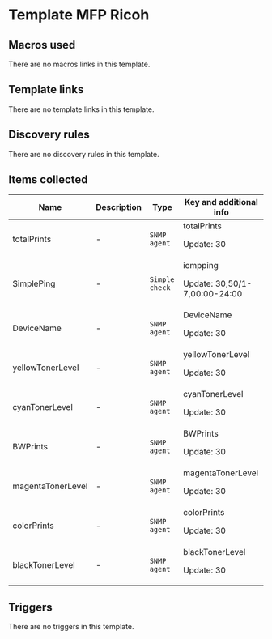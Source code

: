# Template MFP Ricoh

## Macros used

There are no macros links in this template.

## Template links

There are no template links in this template.

## Discovery rules

There are no discovery rules in this template.

## Items collected

|Name|Description|Type|Key and additional info|
|----|-----------|----|----|
|totalPrints|<p>-</p>|`SNMP agent`|totalPrints<p>Update: 30</p>|
|SimplePing|<p>-</p>|`Simple check`|icmpping<p>Update: 30;50/1-7,00:00-24:00</p>|
|DeviceName|<p>-</p>|`SNMP agent`|DeviceName<p>Update: 30</p>|
|yellowTonerLevel|<p>-</p>|`SNMP agent`|yellowTonerLevel<p>Update: 30</p>|
|cyanTonerLevel|<p>-</p>|`SNMP agent`|cyanTonerLevel<p>Update: 30</p>|
|BWPrints|<p>-</p>|`SNMP agent`|BWPrints<p>Update: 30</p>|
|magentaTonerLevel|<p>-</p>|`SNMP agent`|magentaTonerLevel<p>Update: 30</p>|
|colorPrints|<p>-</p>|`SNMP agent`|colorPrints<p>Update: 30</p>|
|blackTonerLevel|<p>-</p>|`SNMP agent`|blackTonerLevel<p>Update: 30</p>|


## Triggers

There are no triggers in this template.

